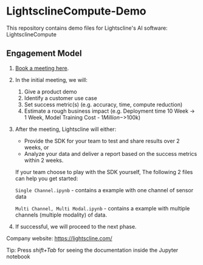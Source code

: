# LightsclineCompute-Demo

This repository contains demo files for Lightscline's AI software: LightsclineCompute


## Engagement Model

1. [Book a meeting here](https://calendly.com/lightscline/lightscline-ai-demo). 

2. In the initial meeting, we will:

   1. Give a product demo
   2. Identify a customer use case
   3. Set success metric(s) (e.g. accuracy, time, compute reduction)
   4. Estimate a rough business impact (e.g. Deployment time 10 Week -> 1 Week, Model Training Cost - $1 Million ->$100k)

3. After the meeting, Lightscline will either:
   * Provide the SDK for your team to test and share results over 2 weeks, or
   * Analyze your data and deliver a report based on the success metrics within 2 weeks. 
    
    If your team choose to play with the SDK yourself, The following 2 files can help you get started:

    `Single Channel.ipynb` -  contains a example with one channel of sensor data

    `Multi Channel, Multi Modal.ipynb` - contains a example with multiple channels (multiple modality) of data. 



4. If successful, we will proceed to the next phase.

Company website: https://lightscline.com/

Tip: Press *shift+Tab* for seeing the documentation inside the Jupyter notebook